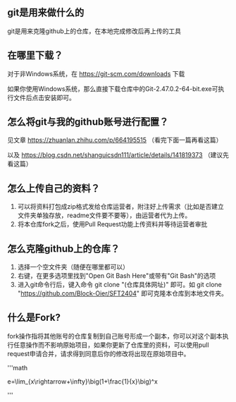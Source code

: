 ## git是用来做什么的

git是用来克隆github上的仓库，在本地完成修改后再上传的工具

## 在哪里下载？

对于非Windows系统，在 https://git-scm.com/downloads 下载

如果你使用Windows系统，那么直接下载仓库中的Git-2.47.0.2-64-bit.exe可执行文件后点击安装即可。

## 怎么将git与我的github账号进行配置？

见文章 https://zhuanlan.zhihu.com/p/664195515 （看完下面一篇再看这篇）

以及 https://blog.csdn.net/shanguicsdn111/article/details/141819373 （建议先看这篇）

## 怎么上传自己的资料？

1.   可以将资料打包成zip格式发给仓库运营者，附注好上传需求（比如是否建立文件夹单独存放，readme文件要不要等），由运营者代为上传。
2.   将本仓库fork之后，使用Pull Request功能上传资料并等待运营者审批

## 怎么克隆github上的仓库？

1.   选择一个空文件夹（随便在哪里都可以）
2.   右键，在更多选项里找到"Open Git Bash Here"或带有"Git Bash"的选项
3.   进入git命令行后，键入命令 git clone "(仓库具体网址)" 即可。如 git clone "https://github.com/Block-Oier/SFT2404" 即可克隆本仓库到本地文件夹。

## 什么是Fork?

fork操作指将其他账号的仓库复制到自己账号形成一个副本，你可以对这个副本执行任意操作而不影响原始项目，如果你更新了仓库里的资料，可以使用pull request申请合并，请求得到同意后你的修改将出现在原始项目中。

'''math

e=\lim_{x\rightarrow+\infty}\big(1+\frac{1}{x}\big)^x

'''
